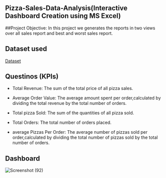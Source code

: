 ## Pizza-Sales-Data-Analysis(Interactive Dashboard Creation using MS Excel)
##Project Objective:
In this project we generates the reports in two views over all sales report and best and worst sales report.

## Dataset used
 <a href =”https://github.com/karthik-medaka09/Data-Analysis-Dashboard/blob/main/pizza%20project%20final.xlsx”>Dataset</a>

 ## Questinos (KPIs)
 * Total Revenue: The sum of the total price of all pizza sales.

 * Average Order Value: The average amount spent per order,calculated by dividing the total revenue by the total number of 
   orders.
 
 * Total pizza Sold: The sum of the quantities of all pizza sold.
 
 * Total Orders: The total number of orders placed.
 
 * average Pizzas Per Order: The average number of pizzas sold per order,calculated by dividing the total number of pizzas 
   sold by the total number of orders.

 ## Dashboard
 ![Screenshot (92)](https://github.com/user-attachments/assets/0bfd9bda-8211-4f6c-9890-65e5492afb88)



